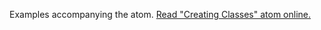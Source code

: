 

Examples accompanying the atom.
[Read "Creating Classes" atom online.](https://stepik.org/lesson/104328/step/1)
